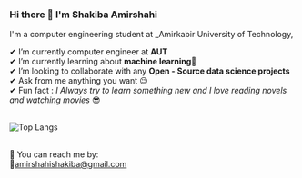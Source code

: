 ### Hi there 👋 I'm Shakiba Amirshahi

<!--
**shakibaam/shakibaam** is a ✨ _special_ ✨ repository because its `README.md` (this file) appears on your GitHub profile.

Here are some ideas to get you started:

- 🔭 I’m currently working on ...
- 🌱 I’m currently learning ...
- 👯 I’m looking to collaborate on ...
- 🤔 I’m looking for help with ...
- 💬 Ask me about ...
- 📫 How to reach me: ...
- 😄 Pronouns: ...
- ⚡ Fun fact: ...
-->
I'm a computer engineering student at _Amirkabir University of Technology,


✔ I’m currently computer engineer at **AUT**<br>
✔ I’m currently learning about **machine learning**🥰<br>
✔ I’m looking to collaborate with any **Open - Source data science projects**<br>
✔ Ask from me anything you want 😉<br>
✔ Fun fact : *I Always try to learn something new and I love reading novels and watching movies* 😎<br><br>

![Top Langs](https://github-readme-stats.vercel.app/api/top-langs/?username=shakibaam&theme=tokyonight) <br><br>

🤙 You can reach me by:<br>
📧amirshahishakiba@gmail.com
